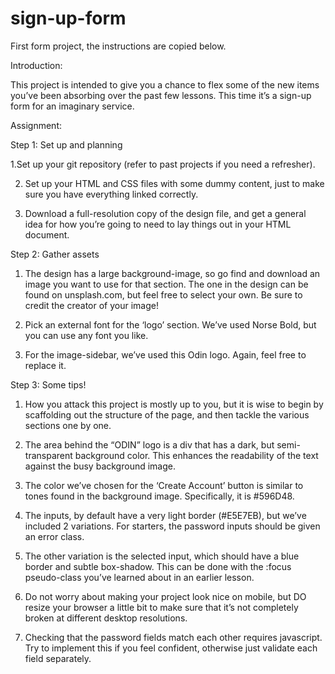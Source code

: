 # sign-up-form
First form project, the instructions are copied below.

Introduction:

This project is intended to give you a chance to flex some of the new items you’ve been absorbing over the past few lessons. This time it’s a sign-up form for an imaginary service.

Assignment:

Step 1: Set up and planning

1.Set up your git repository (refer to past projects if you need a refresher).

2. Set up your HTML and CSS files with some dummy content, just to make sure you have everything linked correctly.

3. Download a full-resolution copy of the design file, and get a general idea for how you’re going to need to lay things out in your HTML document.

Step 2: Gather assets

1. The design has a large background-image, so go find and download an image you want to use for that section. The one in the design can be found on unsplash.com, but feel free to select your own. Be sure to credit the creator of your image!

2. Pick an external font for the ‘logo’ section. We’ve used Norse Bold, but you can use any font you like.

3. For the image-sidebar, we’ve used this Odin logo. Again, feel free to replace it.

Step 3: Some tips!

1. How you attack this project is mostly up to you, but it is wise to begin by scaffolding out the structure of the page, and then tackle the various sections one by one.

2. The area behind the “ODIN” logo is a div that has a dark, but semi-transparent background color. This enhances the readability of the text against the busy background image.

3. The color we’ve chosen for the ‘Create Account’ button is similar to tones found in the background image. Specifically, it is #596D48.

4. The inputs, by default have a very light border (#E5E7EB), but we’ve included 2 variations. For starters, the password inputs should be given an error class.

5. The other variation is the selected input, which should have a blue border and subtle box-shadow. This can be done with the :focus pseudo-class you’ve learned about in an earlier lesson.

6. Do not worry about making your project look nice on mobile, but DO resize your browser a little bit to make sure that it’s not completely broken at different desktop resolutions.

7. Checking that the password fields match each other requires javascript. Try to implement this if you feel confident, otherwise just validate each field separately.
